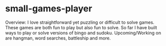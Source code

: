 # small-games-player

Overview:
I love straightforward yet puzzling or difficult to solve games. 
These games are both fun to play but also fun to solve.
So far I have built ways to play or solve versions of bingo and sudoku. Upcoming/Working on are hangman, word searches, battleship and more.
